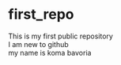 # first_repo
This is my first public repository
<br>
I am new to github
<br>
 my name is koma bavoria
 